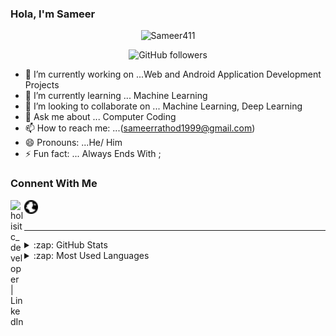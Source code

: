 ### Hola, I'm Sameer

<p align="center"> <img src="https://komarev.com/ghpvc/?username=Sameer411" alt="Sameer411" /> 
<p align="center"> <img alt="GitHub followers" src="https://img.shields.io/github/followers/Sameer411?style=social">

- 🔭 I’m currently working on ...Web and Android Application Development Projects
- 🌱 I’m currently learning ... Machine Learning
- 👯 I’m looking to collaborate on ... Machine Learning, Deep Learning
- 💬 Ask me about ... Computer Coding 
- 📫 How to reach me: ...(sameerrathod1999@gmail.com)
- 😄 Pronouns: ...He/ Him
- ⚡ Fun fact: ... Always Ends With ;

### Connent With Me 

[<img align="left" alt="holisitc_developer | LinkedIn" width="22px" src="https://cdn.jsdelivr.net/npm/simple-icons@v3/icons/linkedin.svg" />][linkedin]

[<img align="left" alt="holisitc_developer" width="22px" src="https://raw.githubusercontent.com/iconic/open-iconic/master/svg/globe.svg" />][website]

<br />
<br />

---

<details>
  <summary>:zap: GitHub Stats</summary>

  <img align="left" alt="Sameer411's GitHub Stats" src="https://github-readme-stats.vercel.app/api?username=Sameer411&show_icons=true&hide_border=true" />

</details>

<details>
  <summary>:zap: Most Used Languages</summary>

<img align="left" alt="Sameer's GitHub Top Languages" src="https://github-readme-stats.vercel.app/api/top-langs/?username=Sameer411" />
</details>

[website]: https://sameerrathod99.wordpress.com/
[linkedin]: https://www.linkedin.com/in/sameerrathod1999/
